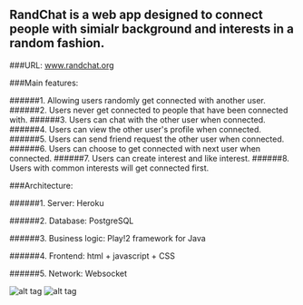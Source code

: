 ## RandChat is a web app designed to connect people with simialr background and interests in a random fashion.

###URL: www.randchat.org

###Main features:

######1. Allowing users randomly get connected with another user.
######2. Users never get connected to people that have been connected with.
######3. Users can chat with the other user when connected.
######4. Users can view the other user's profile when connected.
######5. Users can send friend request the other user when connected.
######6. Users can choose to get connected with next user when connected.
######7. Users can create interest and like interest.
######8. Users with common interests will get connected first.

###Architecture:

######1. Server: Heroku

######2. Database: PostgreSQL

######3. Business logic: Play!2 framework for Java

######4. Frontend: html + javascript + CSS 

######5. Network: Websocket 

![alt tag](https://vast-gorge-5265.herokuapp.com/assets/images/background.jpg)
![alt tag](https://vast-gorge-5265.herokuapp.com/assets/images/screenshot1.png)

